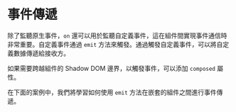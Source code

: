 # 事件傳遞

除了監聽原生事件，`on` 還可以用於監聽自定義事件，這在組件間實現事件通信時非常重要。自定義事件通過 `emit` 方法來觸發。通過觸發自定義事件，可以將自定義數據傳遞給接收方。

如果需要跨越組件的 Shadow DOM 邊界，以觸發事件，可以添加 `composed` 屬性。

在下面的案例中，我們將學習如何使用 `emit` 方法在嵌套的組件之間進行事件傳遞。

<a href="../../publics/examples/event-passing/demo.html" preview demo></a>
<a href="../../publics/examples/event-passing/comp-one.html" main demo></a>
<a href="../../publics/examples/event-passing/comp-two.html" demo></a>

